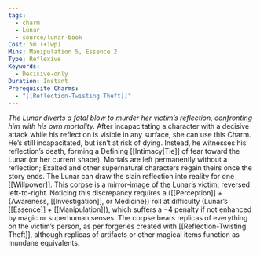 ```yaml
---
tags:
  - charm
  - Lunar
  - source/lunar-book
Cost: 5m (+1wp)
Mins: Manipulation 5, Essence 2
Type: Reflexive
Keywords:
  - Decisive-only
Duration: Instant
Prerequisite Charms:
  - "[[Reflection-Twisting Theft]]"
---
```

*The Lunar diverts a fatal blow to murder her victim’s reflection, confronting him with his own mortality.*
After incapacitating a character with a decisive attack while his reflection is visible in any surface, she can use this Charm. He’s still incapacitated, but isn’t at risk of dying. Instead, he witnesses his reflection’s death, forming a Defining [[Intimacy|Tie]] of fear toward the Lunar (or her current shape). Mortals are left permanently without a reflection; Exalted and other supernatural characters regain theirs once the story ends. The Lunar can draw the slain reflection into reality for one [[Willpower]]. This corpse is a mirror-image of the Lunar’s victim, reversed left-to-right. Noticing this discrepancy requires a ([[Perception]] + {Awareness, [[Investigation]], or Medicine}) roll at difficulty (Lunar’s [[Essence]] + [[Manipulation]]), which suffers a −4 penalty if not enhanced by magic or superhuman senses. The corpse bears replicas of everything on the victim’s person, as per forgeries created with [[Reflection-Twisting Theft]], although replicas of artifacts or other magical items function as mundane equivalents.